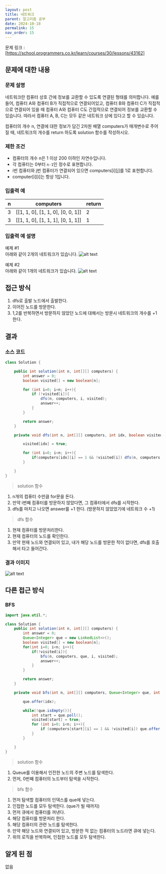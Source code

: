 ```yaml
---
layout: post
title: 네트워크
parent: 알고리즘 공부
date: 2024-10-18
permalink: 15
nav_order: 15
---
```


문제 링크 : [https://school.programmers.co.kr/learn/courses/30/lessons/43162]

## 문제에 대한 내용

### 문제 설명

네트워크란 컴퓨터 상호 간에 정보를 교환할 수 있도록 연결된 형태를 의미합니다. 예를 들어, 컴퓨터 A와 컴퓨터 B가 직접적으로 연결되어있고, 컴퓨터 B와 컴퓨터 C가 직접적으로 연결되어 있을 때 컴퓨터 A와 컴퓨터 C도 간접적으로 연결되어 정보를 교환할 수 있습니다. 따라서 컴퓨터 A, B, C는 모두 같은 네트워크 상에 있다고 할 수 있습니다.

컴퓨터의 개수 n, 연결에 대한 정보가 담긴 2차원 배열 computers가 매개변수로 주어질 때, 네트워크의 개수를 return 하도록 solution 함수를 작성하시오.

### 제한 조건

- 컴퓨터의 개수 n은 1 이상 200 이하인 자연수입니다.
- 각 컴퓨터는 0부터 `n-1`인 정수로 표현합니다.
- i번 컴퓨터와 j번 컴퓨터가 연결되어 있으면 computers[i][j]를 1로 표현합니다.
- computer[i][i]는 항상 1입니다.

### 입출력 예

| n   | computers                         | return |
| --- | --------------------------------- | ------ |
| 3   | [[1, 1, 0], [1, 1, 0], [0, 0, 1]] | 2      |
| 3   | [[1, 1, 0], [1, 1, 1], [0, 1, 1]] | 1      |

### 입출력 예 설명

예제 #1  
아래와 같이 2개의 네트워크가 있습니다.
![alt text](/공부/알고리즘-공부/image-15.png)

예제 #2  
아래와 같이 1개의 네트워크가 있습니다.
![alt text](/공부/알고리즘-공부/image-16.png)

## 접근 방식

1. dfs로 출발 노드에서 출발한다.
2. 이어진 노드를 방문한다.
3. 1,2를 반복하면서 방문하지 않았던 노드에 대해서는 방문시 네트워크의 개수를 +1 한다.

## 결과

### 소스 코드

```java
class Solution {

    public int solution(int n, int[][] computers) {
        int answer = 0;
        boolean visited[] = new boolean[n];

        for (int i=0; i<n; i++){
            if (!visited[i]){
                dfs(n, computers, i, visited);
                answer++;
            }
        }

        return answer;
    }

    private void dfs(int n, int[][] computers, int idx, boolean visited[]) {

        visited[idx] = true;

        for (int i=0; i<n; i++){
            if(computers[idx][i] == 1 && !visited[i]) dfs(n, computers, i, visited);
        }

    }
}
```

> solution 함수

1. n개의 컴퓨터 수만큼 for문을 돈다.
2. 만약 i번째 컴퓨터를 방문하지 않았다면, 그 컴퓨터에서 dfs를 시작한다.
3. dfs를 마치고 나오면 answer를 +1 한다. (방문하지 않았었기에 네트워크 수 +1)

> dfs 함수

1. 현재 컴퓨터를 방문처리한다.
1. 현재 컴퓨터의 노드를 확인한다.
1. 만약 현재 노드와 연결되어 있고, 내가 해당 노드를 방문한 적이 없다면, dfs를 호출해서 타고 들어간다.

### 결과 이미지

![alt text](/공부/알고리즘-공부/image-17.png)

## 다른 접근 방식

### BFS

```java
import java.util.*;

class Solution {
    public int solution(int n, int[][] computers) {
        int answer = 0;
        Queue<Integer> que = new LinkedList<>();
        boolean visited[] = new boolean[n];
        for(int i=0; i<n; i++){
            if(!visited[i]){
                bfs(n, computers, que, i, visited);
                answer++;
            }
        }

        return answer;
    }

    private void bfs(int n, int[][] computers, Queue<Integer> que, int idx, boolean visited[]){

        que.offer(idx);

        while(!que.isEmpty()){
            int start = que.poll();
            visited[start] = true;
            for (int i=0; i<n; i++){
                if (computers[start][i] == 1 && !visited[i]) que.offer(i);
            }
        }

    }
}
```

> solution 함수

1. Queue를 이용해서 인전한 노드의 주변 노드를 탐색한다.
2. 먼저, 0번째 컴퓨터의 노드부터 탐색을 시작한다.

> bfs 함수

1. 먼저 탐색할 컴퓨터의 인덱스를 que에 넣는다.
1. 인접한 노드를 모두 탐색한다. (que가 빌 때까지)
1. 먼저 큐에서 컴퓨터를 꺼낸다.
1. 해당 컴퓨터를 방문처리 한다.
1. 해당 컴퓨터의 관련 노드를 탐색한다.
1. 만약 해당 노드와 연결되어 있고, 방문한 적 없는 컴퓨터의 노드라면 큐에 넣는다.
1. 위의 로직을 반복하며, 인접한 노드를 모두 탐색한다.

## 알게 된 점

없음

[https://school.programmers.co.kr/learn/courses/30/lessons/43162]: https://school.programmers.co.kr/learn/courses/30/lessons/43162
